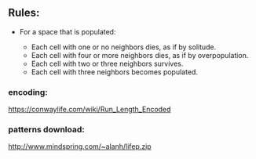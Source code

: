 ## Rules:

- For a space that is populated:

  - Each cell with one or no neighbors dies, as if by solitude.
  - Each cell with four or more neighbors dies, as if by overpopulation.
  - Each cell with two or three neighbors survives.
  - Each cell with three neighbors becomes populated.
  
### encoding:

https://conwaylife.com/wiki/Run_Length_Encoded


### patterns download:


http://www.mindspring.com/~alanh/lifep.zip
